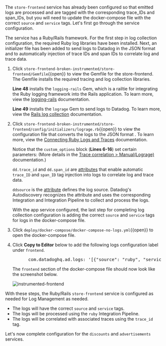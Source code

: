 The `store-frontend` service has already been configured so that emitted logs are processed and are tagged with the corresponding trace_IDs and span_IDs, but you will need to update the docker-compose file with the correct `source` and `service` tags. Let's first go through the service configuration.

The service has a Ruby/Rails framework. For the first step in log collection configuration, the required Ruby log libraries have been installed. Next, an initializer file has been added to send logs to Datadog in the JSON format and to automatically injection of trace IDs and span IDs to correlate log and trace data. 

1. Click `store-frontend-broken-instrumented/store-frontend/Gemfile`{{open}} to view the Gemfile for the store-frontend. The Gemfile installs the required tracing and log collection libraries.

    **Line 48** installs the `logging-rails` Gem, which is a railtie for integrating the Ruby logging framework into the Rails application. To learn more, view the <a href="https://github.com/TwP/logging-rails" target="_blank">logging-rails</a> documentation. 

    **Line 49** installs the `lograge` Gem to send logs to Datadog. To learn more, view the <a href="https://docs.datadoghq.com/logs/log_collection/ruby/#setup" target="_blank">Rails log collection</a> documentation. 

2. Click `store-frontend-broken-instrumented/store-frontend/config/initializers/lograge.rb`{{open}} to view the configuration file that converts the logs to the JSON format . To learn more, view the <a href="https://docs.datadoghq.com/tracing/connect_logs_and_traces/ruby/?tab=lograge#automatic-trace-id-injection" target="_blank">Connecting Ruby Logs and Traces</a> documentation. 

    Notice that the `custom_options` block (**Lines 6-16**) set certain parameters: (More details in the <a href="https://docs.datadoghq.com/tracing/setup/ruby/#manual-lograge" target="_blank">Trace correlation > Manual(Lograge)</a> documentation.) 
    
    `dd.trace_id` and `dd.span_id` are <a href="https://docs.datadoghq.com/logs/processing/#trace_id-attribute" target="_blank">attributes</a> that enable automatic `trace_ID` and `span_ID` tag injection into logs to correlate log and trace data. 
        
    `ddsource` is the <a href="https://docs.datadoghq.com/logs/processing/#source-attribute" target="_blank">attribute</a> defines the log source. Datadog's Autodiscovery recognizes the attribute and uses the corresponding Integration and Integration Pipeline to collect and process the logs.

    With the app service configured, the last step for completing log collection configuration is adding the correct `source` and `service` tags for logs in the docker-compose file. 

3. Click `deploy/docker-compose/docker-compose-no-logs.yml`{{open}} to open the docker-compose file.

4. Click **Copy to Editor** below to add the following logs configuration label under `frontend`.

    <pre class="file" data-filename="docker-compose-no-logs.yml" data-target="insert" data-marker="# add frontend log labels">
         com.datadoghq.ad.logs: '[{"source": "ruby", "service": "store-frontend"}]'</pre>

    The `frontend` section of the docker-compose file should now look like the screenshot below. 

    ![instrumented-frontend](collectlogsapp2/assets/instrumented-frontend.png)


With these steps, the Ruby/Rails `store-frontend` service is configured as needed for Log Management as needed. 
- The logs will have the correct `source` and `service` tags.
- The logs will be processed using the `ruby` Integration Pipeline.
- The logs will be correlated with associated traces using the `trace_id` tag. 

Let's now complete configuration for the `discounts` and `advertisements` services.